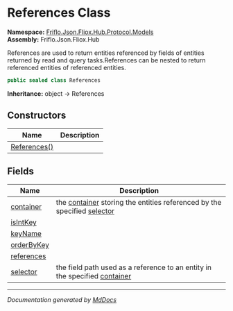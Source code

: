 ﻿<!--  
  <auto-generated>   
    The contents of this file were generated by a tool.  
    Changes to this file may be list if the file is regenerated  
  </auto-generated>   
-->

# References Class

**Namespace:** [Friflo.Json.Fliox.Hub.Protocol.Models](../index.md)  
**Assembly:** Friflo.Json.Fliox.Hub

References are used to return entities referenced by fields of entities returned by read and query tasks.References can be nested to return referenced entities of referenced entities.

```csharp
public sealed class References
```

**Inheritance:** object → References

## Constructors

| Name                                  | Description |
| ------------------------------------- | ----------- |
| [References()](constructors/index.md) |             |

## Fields

| Name                               | Description                                                                                                          |
| ---------------------------------- | -------------------------------------------------------------------------------------------------------------------- |
| [container](fields/container.md)   | the [container](fields/container.md) storing the entities referenced by the specified [selector](fields/selector.md) |
| [isIntKey](fields/isIntKey.md)     |                                                                                                                      |
| [keyName](fields/keyName.md)       |                                                                                                                      |
| [orderByKey](fields/orderByKey.md) |                                                                                                                      |
| [references](fields/references.md) |                                                                                                                      |
| [selector](fields/selector.md)     | the field path used as a reference to an entity in the specified [container](fields/container.md)                    |

___

*Documentation generated by [MdDocs](https://github.com/ap0llo/mddocs)*
